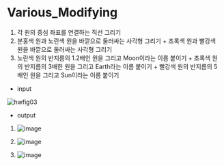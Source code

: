 # Various_Modifying

1. 각 원의 중심 좌표를 연결하는 직선 그리기
2. 분홍색 원과 노란색 원을 바깥으로 둘러싸는 사각형 그리기 + 초록색 원과 빨강색 원을 바깥으로 둘러싸는 사각형 그리기
3. 노란색 원의 반지름의 1.2배인 원을 그리고 Moon이라는 이름 붙이기 + 초록색 원의 반지름의 3배한 원을 그리고 Earth라는 이름 붙이기 + 빨강색 원의 반지름의 5배인 원을 그리고 Sun이라는 이름 붙이기


- input

![hwfig03](https://user-images.githubusercontent.com/78711364/116837125-1cebe380-ac04-11eb-9e2e-23c1a28a5ff1.jpg)


- output

1. ![image](https://user-images.githubusercontent.com/78711364/116837176-46a50a80-ac04-11eb-92d9-d3b2312a1cb2.png)
 
2. ![image](https://user-images.githubusercontent.com/78711364/116837184-4e64af00-ac04-11eb-9eb8-76290971d7cd.png)

3. ![image](https://user-images.githubusercontent.com/78711364/116837194-56245380-ac04-11eb-9bef-32a7b8d5040a.png)

